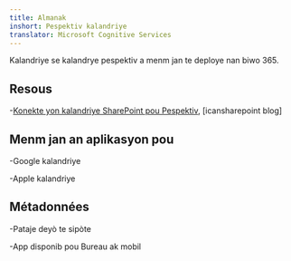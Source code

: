 ```yaml
---
title: Almanak
inshort: Pespektiv kalandriye
translator: Microsoft Cognitive Services
---
```


Kalandriye se kalandrye pespektiv a menm jan te deploye nan biwo 365.

Resous
---------

-[Konekte yon kalandriye SharePoint pou
    Pespektiv](http://icsh.pt/SPandOutlook), \[icansharepoint blog\]

Menm jan an aplikasyon pou
--------------------

-Google kalandriye

-Apple kalandriye

Métadonnées
--------

-Pataje deyò te sipòte

-App disponib pou Bureau ak mobil

